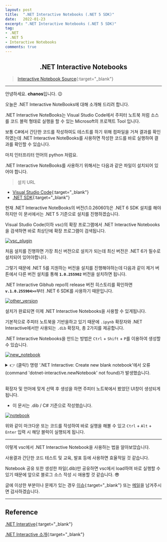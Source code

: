 ```yaml
---
layout: post
title:  ".NET Interactive Notebooks (.NET 5 SDK)"
date:   2022-01-23
excerpt: ".NET Interactive Notebooks (.NET 5 SDK)"
tag: 
- .NET
- .NET 5
- Interactive Notebooks
comments: true
---
```


## <center>.NET Interactive Notebooks</center> 

>[Interactive Notebook Source](https://github.com/chanos-dev/blogcode/tree/master/22-0123){:target="_blank"}

---

안녕하세요. <b>chanos</b>입니다. 😉

오늘은 .NET Interactive NoteBooks에 대해 소개해 드리려 합니다.

.NET Interactive NoteBooks는 Visual Studio Code에서 주피터 노트북 처럼 소스를 코드 블럭 형태로 실행을 할 수 있는 Microsoft의 프로젝트 Tool 입니다.

보통 C#에서 간단한 코드를 작성하여도 테스트를 하기 위해 컴파일을 거쳐 결과를 확인하였는데 .NET Interactive NoteBooks를 사용하면 작성한 코드를 바로 실행하여 결과를 확인할 수 있습니다.

마치 인터프리터 언어의 python 처럼요.

.NET Interactive NoteBooks를 사용하기 위해서는 다음과 같은 파일이 설치되어 있어야 합니다.
> 설치 URL

- [Visual Studio Code](https://code.visualstudio.com/){:target="_blank"}
- [.NET SDK](https://dotnet.microsoft.com/en-us/download/visual-studio-sdks){:target="_blank"}

현재 .NET Interactive NoteBooks의 버전(1.0.260601)은 .NET 6 SDK 설치를 해야하지만 이 문서에서는 .NET 5 기준으로 설치를 진행하겠습니다. 

Visual Studio Code(이하 vsc)의 확장 프로그램에서 .NET Interactive Notebooks을 검색하면 바로 최상단에 확장 프로그램이 검색됩니다.

<a href="{{site.url}}/images/posts/2022-01-23/vsc_plugin.png"><img src= "{{site.url}}/images/posts/2022-01-23/vsc_plugin.png" alt="vsc_plugin"></a>

처음 설치를 진행하면 가장 최신 버전으로 설치가 되는데 최신 버전은 .NET 6가 필수로 설치되어 있어야합니다.

그렇기 때문에 .NET 5를 지원하는 버전을 설치를 진행해야하는데 다음과 같이 제거 버튼에서 다른 버전 설치를 통해 <b>`1.0.255902`</b> 버전을 설치하면 됩니다.

.NET Interactive Gibhub repo의 release 버전 히스토리를 확인하면 <b>`v.1.0.255904>=`</b>부터 .NET 6 SDK를 사용하기 때문입니다.

<a href="{{site.url}}/images/posts/2022-01-23/other_version.png"><img src= "{{site.url}}/images/posts/2022-01-23/other_version.png" alt="other_version"></a>

설치가 완료되면 이제 .NET Interactive Notebooks을 사용할 수 있게됩니다.

기본적으로 주피터 노트북을 기반을하고 있기 때문에 `.ipynb` 확장자와 .NET Interactive에서만 사용되는 `.dib` 확장자, 총 2가지를 제공합니다.

.NET Interactive Notebooks을 만드는 방법은 `Ctrl` + `Shift` + `P`를 이용하여 생성할 수 있습니다.

<a href="{{site.url}}/images/posts/2022-01-23/new_notebook.png"><img src= "{{site.url}}/images/posts/2022-01-23/new_notebook.png" alt="new_notebook"></a>

<details>
<summary>👉 (클릭!) 명령 '.NET Interactive: Create new blank notebook'에서 오류(command 'dotnet-interactive.newNotebook' not found)가 발생했습니다.</summary> 
<div markdown="1">
---
dotnet-interactive가 설치되어있지 않아 발생하는 에러입니다.

[dotnet-interactive](https://www.nuget.org/packages/Microsoft.dotnet-interactive/1.0.255902){:target="_blank"} 사이트로 이동하여 `.NET CLI(Glocal)` 탭에 있는 명령어를 로컬 CLI 창에서 실행하여 설치하면 에러가 나지 않을겁니다.!

---
</div>
</details>
<br>

확장자 및 언어에 맞게 선택 후 생성을 하면 주피터 노트북에서 봤었던 UI창이 생성되게 됩니다.
- 이 문서는 .dib / C# 기준으로 작성했습니다.

<a href="{{site.url}}/images/posts/2022-01-23/notebook.png"><img src= "{{site.url}}/images/posts/2022-01-23/notebook.png" alt="notebook"></a>

위와 같이 마크다운 또는 코드를 작성하여 바로 실행을 해볼 수 있고 `Ctrl` + `Alt` + `Enter` 입력 시 해당 블럭이 실행되게 됩니다.

---
이렇게 vsc에서 .NET Interactive Notebook을 사용하는 법을 알아보았습니다.

사용결과 간단한 코드 테스트 및 교육, 발표 등에 사용하면 효율적일 것 같습니다.

Notebook 공유 또한 생성한 파일(.dib)만 공유하면 vsc에서 load하여 바로 실행할 수 있기 때문에 앞으로 블로그 소스 작성 시 애용할 것 같습니다. 😎


글에 이상한 부분이나 문제가 있는 경우 [이슈](https://github.com/chanos-dev/chanos-dev.github.io/issues){:target="_blank"} 또는 <a href="mailto:{{site.email}}">메일</a>을 남겨주시면 감사하겠습니다.

---

## Reference

[.NET Interative](https://github.com/dotnet/interactive#notebooks-with-net){:target="_blank"}

[.NET Interactive 소개](https://forum.dotnetdev.kr/t/net-interactive/928){:target="_blank"}